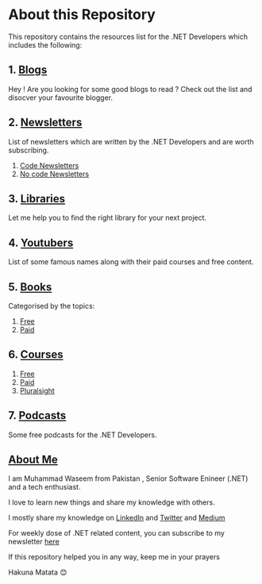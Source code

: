 # About this Repository

This repository contains the resources list for the .NET Developers which includes the following:


## 1. [Blogs](./Blogs/README.md)
Hey ! Are you looking for some good blogs to read ? Check out the list and disocver your favourite blogger.

##  2. [Newsletters](./Newsletters/README.md)

List of newsletters which are written by the .NET Developers and are worth subscribing.

1. [Code Newsletters](./Newsletters/CODE.md)
2. [No code Newsletters](./Newsletters/NOCODE.md)

##  3. [Libraries](./Libraries/README.md)
Let me help you to find the right library for your next project.

## 4. [Youtubers](./Youtubers/README.md)
List of some famous names along with their paid courses and free content.

## 5. [Books](./Books/README.md)
Categorised by the topics:
1. [Free](./Books/Free.md)
2. [Paid](./Books/Paid.md)

## 6. [Courses](./Courses/README.md)

1. [Free](./Courses/FREE.md) 
2. [Paid](./Courses/PAID.md)
3. [Pluralsight](./Courses/PLURALSIGHT.md)
	
## 7. [Podcasts](./Podcasts/README.md)			
Some free podcasts for the .NET Developers.

## [About Me](#about-me)

I am Muhammad Waseem from Pakistan , Senior Software Enineer (.NET) and a tech enthusiast. 

I love to learn new things and share my knowledge with others. 

I mostly share my knowledge on [LinkedIn](linkedin.com/in/mwaseemzakir/) and [Twitter](https://twitter.com/mwaseemzakir) and [Medium](http://medium.com/@mwaseemzakir)

For weekly dose of .NET related content, you can subscribe to my newsletter [here](https://waseemzakir.substack.com/)

If this repository helped you in any way, keep me in your prayers

Hakuna Matata :blush: